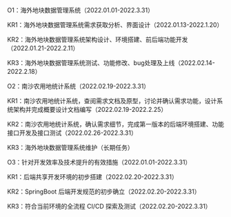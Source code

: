 O1：海外地块数据管理系统（2022.01.01-2022.3.31）

KR1：海外地块数据管理系统需求获取分析、界面设计（2022.01.13-2022.1.20）

KR2：海外地块数据管理系统架构设计、环境搭建、前后端功能开发（2022.01.21-2022.2.11）

KR3：海外地块数据管理系统测试、功能修改、bug处理及上线（2022.02.14-2022.2.18）



O2：南沙农用地统计系统（2022.02.19-2022.3.31）

KR1：南沙农用地统计系统，查阅需求文档及原型，讨论并确认需求功能，设计系统架构并完成概要设计文档编写（2022.02.19-2022.2.25）

KR2：南沙农用地统计系统，确认需求细节，完成第一版本的后端环境搭建、功能接口开发及接口测试（2022.02.26-2022.3.31）

KR3：海外地块数据管理系统维护（长期任务）



O3：针对开发效率及技术提升的有效措施（2022.01.01-2022.3.31）

KR1：后端共享开发环境的初步搭建（2022.02.20-2022.3.31）

KR2：SpringBoot 后端开发规范的初步确立（2022.02.20-2022.3.31）

KR3：符合当前环境的全流程 CI/CD 探索及测试（2022.02.20-2022.3.31）